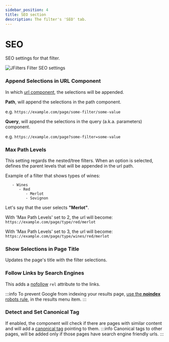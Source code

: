 ```yaml
---
sidebar_position: 4
title: SEO section
description: The filter's 'SEO' tab.
---
```


# SEO

SEO settings for that filter.

![JFilters Filter SEO settings](/img/component/filter-seo.png)

### Append Selections in URL Component
In which [url component](https://datatracker.ietf.org/doc/html/rfc3986#section-3), the selections will be appended.

**Path**, will append the selections in the path component.

e.g. `https://example.com/page/some-filter/some-value`


**Query**, will append the selections in the query (a.k.a. parameters) component.

e.g. `https://example.com/page?some-filter=some-value`

### Max Path Levels
This setting regards the nested/tree filters.
When an option is selected, defines the parent levels that will be appended in the url path.

Example of a filter that shows types of wines:
```
   - Wines
      - Red
         - Merlot
         - Sovignon
```
Let's say that the user selects **"Merlot"**.

With 'Max Path Levels' set to 2, the url will become:
`https://example.com/page/type/red/merlot`

With 'Max Path Levels' set to 3, the url will become:
`https://example.com/page/type/wines/red/merlot`

###  Show Selections in Page Title
Updates the page's title with the filter selections.

### Follow Links by Search Engines
This adds a [nofollow](https://developers.google.com/search/docs/advanced/guidelines/qualify-outbound-links?hl=en) `rel` attribute to the links.

:::info
To prevent Google from indexing your results page, [use the **noindex** robots rule](https://help.joomla.org/proxy?keyref=Help40:Menu_Item:_New_Item&lang=en#Metadata), in the results menu item.
:::

### Detect and Set Canonical Tag
If enabled, the component will check if there are pages with similar content and will add a [canonical tag](https://developers.google.com/search/docs/advanced/crawling/consolidate-duplicate-urls) pointing to them.
:::info
Canonical tags to other pages, will be added only if those pages have search engine friendly urls.
:::